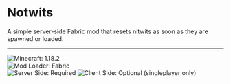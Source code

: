 # Notwits

A simple server-side Fabric mod that resets nitwits as soon as they are spawned or loaded.

----

![Minecraft: 1.18.2](https://img.shields.io/badge/Minecraft-1.18.2-3b8526 "Minecraft: 1.18.2")  
![Mod Loader: Fabric](https://img.shields.io/badge/Mod%20Loader-Fabric-dbd0b4 "Mod Loader: Fabric")  
![Server Side: Required](https://img.shields.io/badge/Server%20Side-Required-green "Server-side: Required")
![Client Side: Optional (singleplayer only)](https://img.shields.io/badge/Client%20Side-Optional%20(singleplayer%20only)-yellow "Client-side: Optional (singleplayer only)")  
